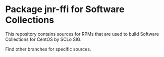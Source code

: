 # Package jnr-ffi for Software Collections

This repository contains sources for RPMs that are used
to build Software Collections for CentOS by SCLo SIG.

Find other branches for specific sources.
